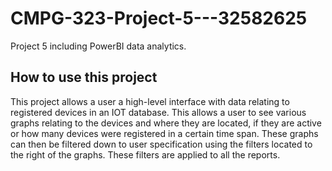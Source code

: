 # CMPG-323-Project-5---32582625
Project 5 including PowerBI data analytics.


## How to use this project

This project allows a user a high-level interface with data relating to registered devices in an IOT database. This allows a user to see various graphs relating to the devices and where they are located, if they are active or how many devices were registered in a certain time span. These graphs can then be filtered down to user specification using the filters located to the right of the graphs. These filters are applied to all the reports.